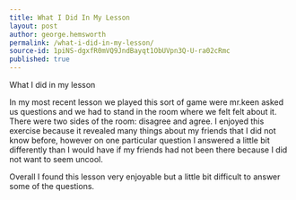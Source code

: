 ```yaml
---
title: What I Did In My Lesson
layout: post
author: george.hemsworth
permalink: /what-i-did-in-my-lesson/
source-id: 1piNS-dgxfR0mVQ9JndBayqt1ObUVpn3Q-U-ra02cRmc
published: true
---
```

What I did in my lesson

In my most recent lesson we played this sort of game were mr.keen asked us questions and we had to stand in the room where we felt felt about it. There were two sides of the room: disagree and agree. I enjoyed this exercise because it revealed many things about my friends that I did not know before, however on one particular question I answered a little bit differently than I would have if my friends had not been there because I did not want to seem uncool.

Overall I found this lesson very enjoyable but a little bit difficult to answer some of the questions. 

